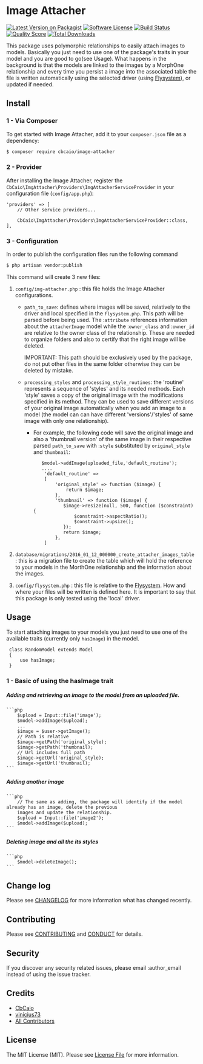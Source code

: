 # Image Attacher

[![Latest Version on Packagist][ico-version]][link-packagist]
[![Software License][ico-license]](LICENSE.md)
[![Build Status][ico-travis]][link-travis]
[![Quality Score][ico-code-quality]][link-code-quality]
[![Total Downloads][ico-downloads]][link-downloads]

This package uses polymorphic relationships to easily attach images to models. Basically you just need to use one of 
  the package's traits in your model and you are good to go(see Usage). What happens in the background is that the 
  models are linked to the images by a MorphOne relationship and every time you persist a image 
  into the associated table the file is written automatically using the selected driver (using [Flysystem]), or updated if 
  needed.

## Install

### 1 - Via Composer

To get started with Image Attacher, add it to your `composer.json` file as a dependency:

``` bash
$ composer require cbcaio/image-attacher
```

### 2 - Provider

After installing the Image Attacher, register the `CbCaio\ImgAttacher\Providers\ImgAttacherServiceProvider` 
in your configuration file (`config/app.php`):

    'providers' => [
        // Other service providers...

        CbCaio\ImgAttacher\Providers\ImgAttacherServiceProvider::class,
    ],
    
### 3 - Configuration

In order to publish the configuration files run the following command

``` bash
$ php artisan vendor:publish
```
    
This command will create 3 new files:
 
 1. `config/img-attacher.php` : this file holds the Image Attacher configurations. 
     - `path_to_save`: defines where images will be saved, relatively to the driver and local specified in the 
     `flysystem.php`. This path will be parsed before being used. The :`attribute` references information about the 
     `attacherImage` model while the :`owner_class` and :`owner_id` are relative to the owner class of 
     the relationship. These are needed to organize folders and also to certify that the right image will be 
     deleted.
     
       IMPORTANT: This path should be exclusively used by the package, do not put other files in the same folder 
       otherwise they can be deleted by mistake.
     
     - `processing_styles` and `processing_style_routines`: the 'routine' represents a sequence of 'styles' and its needed 
     methods. Each 'style' saves a copy of the original image with the modifications specified in its method. They can
      be used to save different versions of your original image automatically when you add an image to a model (the 
      model can can have different 'versions'/'styles' of same image with only one relationship). 
        - For example, the following code will save the original image and also a 'thumbnail 
        version' of the same image in their respective parsed `path_to_save` with :`style` substituted by 
        `original_style` and `thumbnail`:  
          
          ```
             $model->addImage(uploaded_file,'default_routine');
             ....
              'default_routine' =>
              [
                  'original_style' => function ($image) {
                      return $image;
                  },
                  'thumbnail' => function ($image) {
                     $image->resize(null, 500, function ($constraint) {
                         $constraint->aspectRatio();
                         $constraint->upsize();
                     });
                     return $image;
                  },
              ]
          ```
 2. `database/migrations/2016_01_12_000000_create_attacher_images_table` : this is a migration file to create
  the table which will hold the reference to your models in the MorthOne relationship and the information about the 
  images.
  
 3. `config/flysystem.php` : this file is relative to the [Flysystem]. How and where your files will be written is 
 defined here. It is important to say that this package is only tested using the 'local' driver.

## Usage

To start attaching images to your models you just need to use one of the available traits (currently only `hasImage`) in 
the model.

     class RandomModel extends Model
     {
         use hasImage;
     }

### 1 - Basic of using the hasImage trait

##### Adding and retrieving an image to the model from an uploaded file.

    ```php
        $upload = Input::file('image');
        $model->addImage($upload);
        ...
        $image = $user->getImage();
        // Path is relative
        $image->getPath('original_style);
        $image->getPath('thumbnail);
        // Url includes full path
        $image->getUrl('original_style);
        $image->getUrl('thumbnail);
    ```
  
##### Adding another image
    ```php
        // The same as adding, the package will identify if the model already has an image, delete the previous 
        images and update the relationship.
        $upload = Input::file('image2');
        $model->addImage($upload);
    ```
    
##### Deleting image and all the its styles
    ```php
        $model->deleteImage();
    ```

## Change log

Please see [CHANGELOG](CHANGELOG.md) for more information what has changed recently.

## Contributing

Please see [CONTRIBUTING](CONTRIBUTING.md) and [CONDUCT](CONDUCT.md) for details.

## Security

If you discover any security related issues, please email :author_email instead of using the issue tracker.

## Credits

- [CbCaio][link-author]
- [vinicius73][link-vinicius]
- [All Contributors][link-contributors]

## License

The MIT License (MIT). Please see [License File](LICENSE.md) for more information.

[ico-version]: https://img.shields.io/packagist/v/CbCaio/Image-Attacher.svg?style=flat-square
[ico-license]: https://img.shields.io/badge/license-MIT-brightgreen.svg?style=flat-square
[ico-travis]: https://img.shields.io/travis/CbCaio/Image-Attacher/master.svg?style=flat-square
[ico-code-quality]: https://img.shields.io/scrutinizer/g/CbCaio/Image-Attacher.svg?style=flat-square
[ico-downloads]: https://img.shields.io/packagist/dt/CbCaio/Image-Attacher.svg?style=flat-square

[link-packagist]: https://packagist.org/packages/CbCaio/Image-Attacher
[link-travis]: https://travis-ci.org/CbCaio/Image-Attacher
[link-code-quality]: https://scrutinizer-ci.com/g/CbCaio/Image-Attacher
[link-downloads]: https://packagist.org/packages/CbCaio/Image-Attacher
[link-author]: https://github.com/CbCaio
[link-contributors]: ../../contributors
[Flysystem]: https://github.com/GrahamCampbell/Laravel-Flysystem
[link-vinicius]: https://github.com/vinicius73